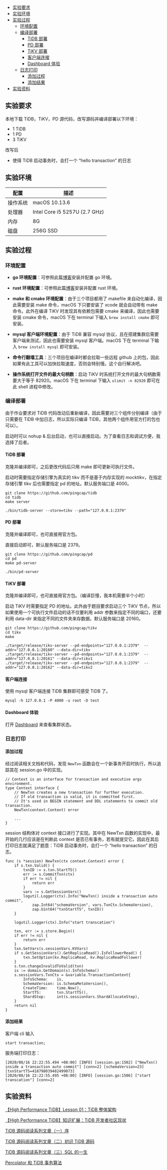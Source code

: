 <!-- TOC -->

- [实验要求](#实验要求)
- [实验环境](#实验环境)
- [实验过程](#实验过程)
    - [环境配置](#环境配置)
    - [编译部署](#编译部署)
        - [TiDB 部署](#tidb-部署)
        - [PD 部署](#pd-部署)
        - [TiKV 部署](#tikv-部署)
        - [客户端连接](#客户端连接)
        - [Dashboard 体验](#dashboard-体验)
    - [日志打印](#日志打印)
        - [添加过程](#添加过程)
        - [添加结果](#添加结果)
- [实验资料](#实验资料)

<!-- /TOC -->

## 实验要求
本地下载 TiDB，TiKV，PD 源代码，改写源码并编译部署以下环境：
* 1 TiDB
* 1 PD
* 3 TiKV

改写后
* 使得 TiDB 启动事务时，会打一个 “hello transaction” 的日志

## 实验环境
| 配置 | 描述 |
|  ----  | ----  |
| 操作系统 | macOS 10.13.6 |
| 处理器 | Intel Core i5 5257U (2.7 GHz)|
| 内存 | 8G |
| 磁盘 | 256G SSD |

## 实验过程
### 环境配置
* **go 环境配置**：可参照此篇[博客](https://www.jianshu.com/p/ad57228c6e6a)安装并配置 go 环境。

* **rust 环境配置**：可参照此篇[博客](https://www.jianshu.com/p/5efdd9ce8565)安装并配置 rust 环境。

* **make 和 cmake 环境配置**：由于三个项目都用了 makefile 来自动化编译，因此需要安装 make 命令，macOS 下只要安装了 xcode 就会自动带有 make 命令。此外在编译 TiKV 时发现其有依赖包需要 cmake 来编译，因此也需要安装 cmake 命令，macOS 下在 terminal 下输入 `brew install cmake` 即可安装。

* **mysql 客户端环境配置**：由于 TiDB 兼容 mysql 协议，且在搭建集群后需要客户端来测试，因此也需要安装 mysql 客户端。macOS 下在 terminal 下输入 `brew install mysql` 即可安装。

* **命令行翻墙工具**：三个项目在编译时都会拉取一些远程 github 上的包，因此如果有此工具可以加快拉取速度，否则会特别慢。这个自行解决吧。

* **操作系统打开文件的最大句柄数**：启动 TiKV 时系统打开文件的最大句柄数需要大于等于 82920。macOS 下在 terminal 下输入 `ulimit -n 82920` 即可在此 shell 进程中修改。

### 编译部署
由于作业要求对 TiDB 代码改动后重新编译，因此需要对三个组件分别编译（由于只需要在 TiDB 中加日志，所以实际只编译 TiDB，其他两个组件用官方打的包也可以）。

启动时可以 nohup & 后台启动，也可以直接启动。为了查看日志和调试方便，我选择了后者。

#### TiDB 部署
克隆并编译即可，之后更改代码后只用 make 即可更新可执行文件。

启动时需要指定存储引擎为真实的 tikv 而不是基于内存实现的 mocktikv，在指定存储引擎 tikv 后也需要指定 pd 的地址。默认服务端口是 4000。
```
git clone https://github.com/pingcap/tidb
cd tidb
make server

./bin/tidb-server --store=tikv --path="127.0.0.1:2379"
```

#### PD 部署
克隆并编译即可，也可直接用官方包。

直接启动即可，默认服务端口是 2379。
```
git clone https://github.com/pingcap/pd
cd pd
make pd-server

./bin/pd-server
```

#### TiKV 部署
克隆并编译即可，也可直接用官方包。（编译巨慢，我本机需要半个小时）

启动 TiKV 时需要指定 PD 的地址。此外由于题目要求启动三个 TiKV 节点，所以如果使用一个可执行文件启动的话不仅要利用 addr 参数来指定不同的端口，还要利用 data-dir 来指定不同的文件夹来存数据。默认服务端口是 20160。
```
git clone https://github.com/pingcap/tikv
cd tikv
make

./target/release/tikv-server --pd-endpoints="127.0.0.1:2379"  --addr="127.0.0.1:20160" --data-dir=tikv
./target/release/tikv-server --pd-endpoints="127.0.0.1:2379"  --addr="127.0.0.1:20161" --data-dir=tikv1
./target/release/tikv-server --pd-endpoints="127.0.0.1:2379"  --addr="127.0.0.1:20162" --data-dir=tikv2
```

#### 客户端连接
使用 mysql 客户端连接 TiDB 集群即可感受 TiDB 了。
```
mysql -h 127.0.0.1 -P 4000 -u root -D test
```

#### Dashboard 体验
打开 [Dashboard](http://127.0.0.1:2379/dashboard/#/overview) 来查看集群状态。

### 日志打印

#### 添加过程
经过阅读相关文档和代码，发现 `NewTxn` 函数会在一个新事务开启时执行，所以追踪其在 session.go 中的实现。
```
// Context is an interface for transaction and executive args environment.
type Context interface {
	// NewTxn creates a new transaction for further execution.
	// If old transaction is valid, it is committed first.
	// It's used in BEGIN statement and DDL statements to commit old transaction.
	NewTxn(context.Context) error

    ...
}
```
session 结构体对 context 接口进行了实现。其中在 NewTxn 函数的实现中，最开始的几行应该是在判断此 context 是否已有事务，若有就提交它。因此在其后打印日志就满足了题意：TiDB 启动事务时，会打一个 “hello transaction” 的日志。
```
func (s *session) NewTxn(ctx context.Context) error {
	if s.txn.Valid() {
		txnID := s.txn.StartTS()
		err := s.CommitTxn(ctx)
		if err != nil {
			return err
		}
		vars := s.GetSessionVars()
		logutil.Logger(ctx).Info("NewTxn() inside a transaction auto commit",
			zap.Int64("schemaVersion", vars.TxnCtx.SchemaVersion),
			zap.Uint64("txnStartTS", txnID))
	}

	logutil.Logger(ctx).Info("start transcation")

	txn, err := s.store.Begin()
	if err != nil {
		return err
	}
	txn.SetVars(s.sessionVars.KVVars)
	if s.GetSessionVars().GetReplicaRead().IsFollowerRead() {
		txn.SetOption(kv.ReplicaRead, kv.ReplicaReadFollower)
	}
	s.txn.changeInvalidToValid(txn)
	is := domain.GetDomain(s).InfoSchema()
	s.sessionVars.TxnCtx = &variable.TransactionContext{
		InfoSchema:    is,
		SchemaVersion: is.SchemaMetaVersion(),
		CreateTime:    time.Now(),
		StartTS:       txn.StartTS(),
		ShardStep:     int(s.sessionVars.ShardAllocateStep),
	}
	return nil
}
```

#### 添加结果
客户端 cli 输入
```
start transaction;
```

服务端打印日志：
```
[2020/08/16 22:22:55.494 +08:00] [INFO] [session.go:1502] ["NewTxn() inside a transaction auto commit"] [conn=2] [schemaVersion=23] [txnStartTS=418798039482499073]
[2020/08/16 22:22:55.495 +08:00] [INFO] [session.go:1506] ["start transcation"] [conn=2]
```

## 实验资料
[【High Performance TiDB】Lesson 01：TiDB 整体架构](https://www.bilibili.com/video/BV17K411T7Kd?from=search&seid=14120828942041644681)

[【High Performance TiDB】知识扩展：TiDB 开发者社区现状](https://www.bilibili.com/video/BV1ak4y117mr?from=search&seid=14120828942041644681)

[TiDB 源码阅读系列文章（一）序](https://pingcap.com/blog-cn/tidb-source-code-reading-1/)

[TiDB 源码阅读系列文章（二）初识 TiDB 源码](https://pingcap.com/blog-cn/tidb-source-code-reading-2/)

[TiDB 源码阅读系列文章（三）SQL 的一生](https://pingcap.com/blog-cn/tidb-source-code-reading-3/)

[Percolator 和 TiDB 事务算法](https://pingcap.com/blog-cn/percolator-and-txn/)
